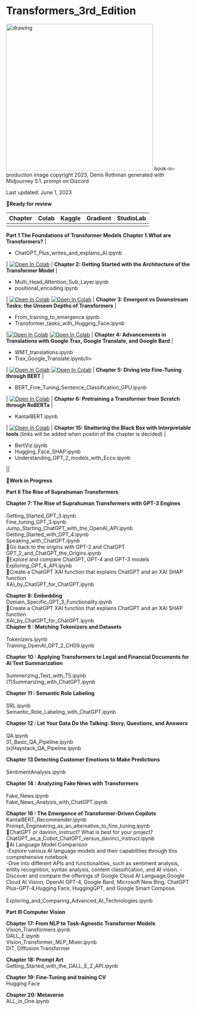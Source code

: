 # Transformers_3rd_Edition<br>
<img src="https://github.com/Denis2054/Transformers_3rd_Edition/blob/main/Transformers_book_in_production_image.png?raw=tru" alt="drawing" width="400"/>
book-in-production image copyright 2023, Denis Rothman generated with Midjourney 5.1. prompt on Discord

Last updated: June 1, 2023

📗**Ready for review**

| Chapter | Colab | Kaggle | Gradient | StudioLab |
| :-------- | :-------- | :------- |:------- |:------- |
| | | | | |
**Part 1 The Foundations of Transformer Models**
 **Chapter 1.What are Transformers?**
| <ul><li>ChatGPT_Plus_writes_and_explains_AI.ipynb</li></ul> | [![Open In Colab](https://colab.research.google.com/assets/colab-badge.svg)](https://colab.research.google.com/github/Denis2054/Transformers_3rd_Edition/blob/main/Chapter01/ChatGPT_Plus_writes_and_explains_AI.ipynb) |
 **Chapter 2: Getting Started with the Architecture of the Transformer Model**
| <ul><li>Multi_Head_Attention_Sub_Layer.ipynb</li><li>positional_encoding.ipynb</li></ul> | [![Open In Colab](https://colab.research.google.com/assets/colab-badge.svg)](https://colab.research.google.com/github/Denis2054/Transformers_3rd_Edition/blob/main/Chapter02/Multi_Head_Attention_Sub_Layer.ipynb) [![Open In Colab](https://colab.research.google.com/assets/colab-badge.svg)](https://colab.research.google.com/github/Denis2054/Transformers_3rd_Edition/blob/main/Chapter02/positional_encoding.ipynb) |
 **Chapter 3: Emergent vs Downstream Tasks: the Unseen Depths of Transformers**
| <ul><li>From_training_to_emergence.ipynb</li><li>Transformer_tasks_with_Hugging_Face.ipynb</li></ul> |[![Open In Colab](https://colab.research.google.com/assets/colab-badge.svg)](https://colab.research.google.com/github/Denis2054/Transformers_3rd_Edition/blob/main/Chapter03/From_training_to_emergence.ipynb) [![Open In Colab](https://colab.research.google.com/assets/colab-badge.svg)](https://colab.research.google.com/github/Denis2054/Transformers_3rd_Edition/blob/main/Chapter03/Transformer_tasks_with_Hugging_Face.ipynb) |
 **Chapter 4: Advancements in Translations with Google Trax, Google Translate, and Google Bard**
| <ul><li>WMT_translations.ipynb</li><li>Trax_Google_Translate.ipynb/li></ul> | [![Open In Colab](https://colab.research.google.com/assets/colab-badge.svg)](https://colab.research.google.com/github/Denis2054/Transformers_3rd_Edition/blob/main/Chapter04/WMT_translations.ipynb) [![Open In Colab](https://colab.research.google.com/assets/colab-badge.svg)](https://colab.research.google.com/github/Denis2054/Transformers_3rd_Edition/blob/main/Chapter04/Trax_Google_Translate.ipynb) |
 **Chapter 5: Diving into Fine-Tuning through BERT**
| <ul><li>BERT_Fine_Tuning_Sentence_Classification_GPU.ipynb</li></ul> | [![Open In Colab](https://colab.research.google.com/assets/colab-badge.svg)](https://colab.research.google.com/github/Denis2054/Transformers_3rd_Edition/blob/main/Chapter05/BERT_Fine_Tuning_Sentence_Classification_GPU.ipynb) |
 **Chapter 6: Pretraining a Transformer from Scratch through RoBERTa**
| <ul><li>KantaiBERT.ipynb</li></ul> | [![Open In Colab](https://colab.research.google.com/assets/colab-badge.svg)](https://colab.research.google.com/github/Denis2054/Transformers_3rd_Edition/blob/main/Chapter06/KantaiBERT.ipynb) |
 **Chapter 15: Shattering the Black Box with Interpretable tools**
 (links will be added when positin of the chapter is decided)
| <ul><li>BertViz.ipynb</li><li>Hugging_Face_SHAP.ipynb</li><li>Understanding_GPT_2_models_with_Ecco.ipynb</li></ul> ||

📘**Work in Progress** 

**Part II The Rise of Suprahuman Transformers**  <br>   

**Chapter 7: The Rise of Suprahuman Transformers with GPT-3 Engines**  <br>   			
Getting_Started_GPT_3.ipynb<br>
Fine_tuning_GPT_3.ipynb<br>
Jump_Starting_ChatGPT_with_the_OpenAI_API.ipynb<br>
Getting_Started_with_GPT_4.ipynb<br>
Speaking_with_ChatGPT.ipynb<br>
🐬Go back to the origins with GPT-2 and ChatGPT  				
GPT_2_and_ChatGPT_the_Origins.ipynb  
🐬Explore and compare ChatGPT, GPT-4 and GPT-3 models  				
Exploring_GPT_4_API.ipynb  
🐬Create a ChatGPT XAI function that explains ChatGPT and an XAI SHAP function  
XAI_by_ChatGPT_for_ChatGPT.ipynb  

**Chapter 8: Embedding**  
Domain_Specific_GPT_3_Functionality.ipynb  
🐬Create a ChatGPT XAI function that explains ChatGPT and an XAI SHAP function  
XAI_by_ChatGPT_for_ChatGPT.ipynb  
**Chapter 9 : Matching Tokenizers and Datasets**  <br>				
Tokenizers.ipynb<br>
Training_OpenAI_GPT_2_CH09.ipynb<br> 

**Chapter 10 : Applying Transformers to Legal and Financial Documents for AI Text Summarization**<br>  				
Summerizing_Text_with_T5.ipynb<br>
(?)Summarizing_with_ChatGPT.ipynb<br>  

**Chapter 11 : Semantic Role Labeling**<br>  			
SRL.ipynb<br>
Semantic_Role_Labeling_with_ChatGPT.ipynb<br>

**Chapter 12 : Let Your Data Do the Talking: Story, Questions, and Answers** <br>  				
QA.ipynb<br>
01_Basic_QA_Pipeline.ipynb<br>
(x)Haystack_QA_Pipeline.ipynb<br> 

**Chapter 13 Detecting Customer Emotions to Make Predictions** <br>  		
SentimentAnalysis.ipynb  

**Chapter 14 : Analyzing Fake News with Transformers** <br>  			
Fake_News.ipynb<br>
Fake_News_Analysis_with_ChatGPT.ipynb<br>  

**Chapter 16 : The Emergence of Transformer-Driven Copilots**  
KantaiBERT_Recommender.ipynb  
Prompt_Engineering_as_an_alternative_to_fine_tuning.ipynb  
🐬ChatGPT or davinin_instruct? What is best for your project?  		
ChatGPT_as_a_Cobot_ChatGPT_versus_davinci_instruct.ipynb  
🐬AI Language Model Comparison  
-Explore various AI language models and their capabilities through this comprehensive notebook  
-Dive into different APIs and functionalities, such as sentiment analysis, entity recognition, syntax analysis, content classification, and AI vision. 
-Discover and compare the offerings of Google Cloud AI Language,Google Cloud AI Vision, OpenAI GPT-4, Google Bard, Microsoft New Bing, ChatGPT Plus-GPT-4,Hugging Face, HuggingGPT, and Google Smart Compose.<br>  	
Exploring_and_Comparing_Advanced_AI_Technologies.ipynb  

**Part III Computer Vision**  

**Chapter 17: From NLP to Task-Agnostic Transformer Models**  <br>
Vision_Transformers.ipynb  
DALL_E.ipynb  
Vision_Transformer_MLP_Mixer.ipynb<br>
DiT, Diffusion Transformer

**Chapter 18: Prompt Art**  
Getting_Started_with_the_DALL_E_2_API.ipynb  

**Chapter 19: Fine-Tuning and training CV**   
Hugging Face  

**Chapter 20: Metaverse**  
ALL_in_One.ipynb  
